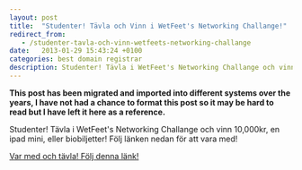 ```yaml
---
layout: post
title:  "Studenter! Tävla och Vinn i WetFeet's Networking Challange!"
redirect_from:
   - /studenter-tavla-och-vinn-wetfeets-networking-challange
date:   2013-01-29 15:43:24 +0100
categories: best domain registrar
description: Studenter! Tävla i WetFeet's Networking Challange och vinn 10,000kr, en ipad mini, eller biobiljetter! Följ länken nedan för att vara med!...
---
```


**This post has been migrated and imported into different systems over the years, I have not had a chance to format this post so it may be hard to read but I have left it here as a reference.**

Studenter! Tävla i WetFeet's Networking Challange och vinn 10,000kr, en ipad mini, eller biobiljetter! Följ länken nedan för att vara med!  
  
[Var med och tävla! Följ denna länk!]( http://unisurv.co/sess2013ambass?reid=16411 "Börja här!")